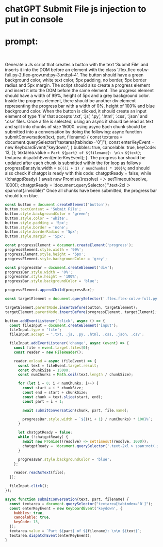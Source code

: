 # chatGPT Submit File js injection to put in console
# prompt:
<br />

Generate a Js script that creates a button with the text ‘Submit File’ and inserts it into the DOM before an element with the class 
‘.flex.flex-col.w-full.py-2.flex-grow.md\:py-3.md\:pl-4’. The button should have a green background color, white text color, 5px padding, no border, 5px border radius and 5px margin. 
The script should also create a progress element and insert it into the DOM before the same element. The progress element should have a width of 99%, height of 5px and a grey background color. 
Inside the progress element, there should be another div element representing the progress bar with a width of 0%, height of 100% and blue background color. 
When the button is clicked, it should create an input element of type ‘file’ that accepts ‘.txt’, ‘.js’, ‘.py’, ‘.html’, ‘.css’, ‘.json’ and ‘.csv’ files. 
Once a file is selected,  using an async it should be read as text and split into chunks of size 15000. using async Each chunk should be submitted into a conversation by doing the following:
 async function submitConversation(text, part, filename) {
        const textarea = document.querySelector("textarea[tabindex='0']");
        const enterKeyEvent = new KeyboardEvent("keydown", {
          bubbles: true,
          cancelable: true,
          keyCode: 13,
        });
        textarea.value = `Part ${part} of ${filename}: \n\n ${text}`;
        textarea.dispatchEvent(enterKeyEvent);
      }. 
The progress bar should be updated after each chunk is submitted within the for loop as follows
progressBar.style.width = `${((i + 1) / numChunks) * 100}%`;
 and should also check if chatgpt is ready with this code:
chatgptReady = false;
      while (!chatgptReady) {
        await new Promise((resolve) =＞ setTimeout(resolve, 1000));
        chatgptReady = !document.querySelector(
          ".text-2xl ＞ span:not(.invisible)"
Once all chunks have been submitted, the progress bar should turn blue.
<br />

``` javascript
const button = document.createElement('button');
button.textContent = 'Submit File';
button.style.backgroundColor = 'green';
button.style.color = 'white';
button.style.padding = '5px';
button.style.border = 'none';
button.style.borderRadius = '5px';
button.style.margin = '5px';

const progressElement = document.createElement('progress');
progressElement.style.width = '99%';
progressElement.style.height = '5px';
progressElement.style.backgroundColor = 'grey';

const progressBar = document.createElement('div');
progressBar.style.width = '0%';
progressBar.style.height = '100%';
progressBar.style.backgroundColor = 'blue';

progressElement.appendChild(progressBar);

const targetElement = document.querySelector('.flex.flex-col.w-full.py-2.flex-grow.md\\:py-3.md\\:pl-4');

targetElement.parentNode.insertBefore(button, targetElement);
targetElement.parentNode.insertBefore(progressElement, targetElement);

button.addEventListener('click', async () => {
  const fileInput = document.createElement('input');
  fileInput.type = 'file';
  fileInput.accept = '.txt, .js, .py, .html, .css, .json, .csv';

  fileInput.addEventListener('change', async (event) => {
    const file = event.target.files[0];
    const reader = new FileReader();

    reader.onload = async (fileEvent) => {
      const text = fileEvent.target.result;
      const chunkSize = 15000;
      const numChunks = Math.ceil(text.length / chunkSize);

      for (let i = 0; i < numChunks; i++) {
        const start = i * chunkSize;
        const end = start + chunkSize;
        const chunk = text.slice(start, end);
        const part = i + 1;

        await submitConversation(chunk, part, file.name);

        progressBar.style.width = `${((i + 1) / numChunks) * 100}%`;
      }

      let chatgptReady = false;
      while (!chatgptReady) {
        await new Promise((resolve) => setTimeout(resolve, 1000));
        chatgptReady = !document.querySelector('.text-2xl > span:not(.invisible)');
      }

      progressBar.style.backgroundColor = 'blue';
    };

    reader.readAsText(file);
  });

  fileInput.click();
});

async function submitConversation(text, part, filename) {
  const textarea = document.querySelector("textarea[tabindex='0']");
  const enterKeyEvent = new KeyboardEvent('keydown', {
    bubbles: true,
    cancelable: true,
    keyCode: 13,
  });
  textarea.value = `Part ${part} of ${filename}: \n\n ${text}`;
  textarea.dispatchEvent(enterKeyEvent);
}

```
